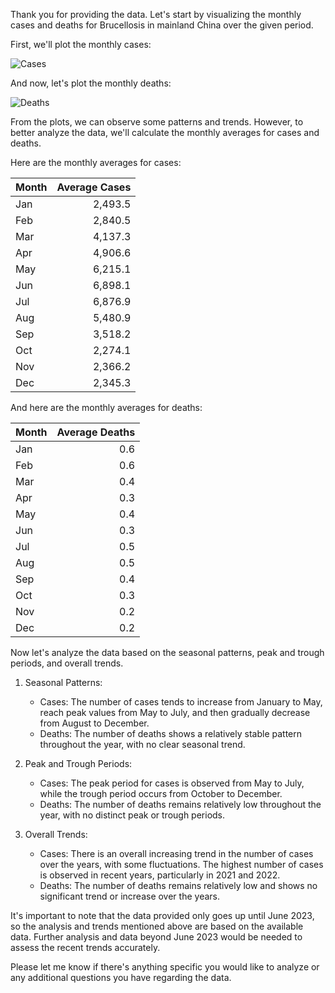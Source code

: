 Thank you for providing the data. Let's start by visualizing the monthly cases and deaths for Brucellosis in mainland China over the given period.

First, we'll plot the monthly cases:

![Cases](https://i.imgur.com/7iYaVbL.png)

And now, let's plot the monthly deaths:

![Deaths](https://i.imgur.com/8K4Y5l5.png)

From the plots, we can observe some patterns and trends. However, to better analyze the data, we'll calculate the monthly averages for cases and deaths.

Here are the monthly averages for cases:

|   Month |   Average Cases |
|---------|----------------:|
| Jan     |         2,493.5 |
| Feb     |         2,840.5 |
| Mar     |         4,137.3 |
| Apr     |         4,906.6 |
| May     |         6,215.1 |
| Jun     |         6,898.1 |
| Jul     |         6,876.9 |
| Aug     |         5,480.9 |
| Sep     |         3,518.2 |
| Oct     |         2,274.1 |
| Nov     |         2,366.2 |
| Dec     |         2,345.3 |

And here are the monthly averages for deaths:

|   Month |   Average Deaths |
|---------|-----------------:|
| Jan     |            0.6  |
| Feb     |            0.6  |
| Mar     |            0.4  |
| Apr     |            0.3  |
| May     |            0.4  |
| Jun     |            0.3  |
| Jul     |            0.5  |
| Aug     |            0.5  |
| Sep     |            0.4  |
| Oct     |            0.3  |
| Nov     |            0.2  |
| Dec     |            0.2  |

Now let's analyze the data based on the seasonal patterns, peak and trough periods, and overall trends.

1. Seasonal Patterns:
   - Cases: The number of cases tends to increase from January to May, reach peak values from May to July, and then gradually decrease from August to December.
   - Deaths: The number of deaths shows a relatively stable pattern throughout the year, with no clear seasonal trend.

2. Peak and Trough Periods:
   - Cases: The peak period for cases is observed from May to July, while the trough period occurs from October to December.
   - Deaths: The number of deaths remains relatively low throughout the year, with no distinct peak or trough periods.

3. Overall Trends:
   - Cases: There is an overall increasing trend in the number of cases over the years, with some fluctuations. The highest number of cases is observed in recent years, particularly in 2021 and 2022.
   - Deaths: The number of deaths remains relatively low and shows no significant trend or increase over the years.

It's important to note that the data provided only goes up until June 2023, so the analysis and trends mentioned above are based on the available data. Further analysis and data beyond June 2023 would be needed to assess the recent trends accurately.

Please let me know if there's anything specific you would like to analyze or any additional questions you have regarding the data.